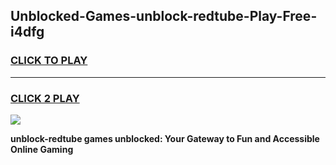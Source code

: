 
## Unblocked-Games-unblock-redtube-Play-Free-i4dfg
<h3>
<a href="https://premium76.site?title=unblock-redtube&ref=12A">CLICK TO PLAY</a></h3>
<hr>

<h3>
<a href="https://premium76.site?title=unblock-redtube&ref=12A">CLICK 2 PLAY</a>
  
</h3>

<a href="https://premium76.site?title=unblock-redtube&ref=12A"><img src="https://clearcache.store/games.png"></a>


**unblock-redtube games unblocked: Your Gateway to Fun and Accessible Online Gaming**
